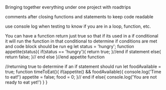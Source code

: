 Bringing together everything under one project with roadtrips

comments after closing functions and statements to keep code readable

use console log when testing to know if you are in a loop, function, etc.

You can have a function return just true so that if its used in a if conditional it will run the function in that conditional to determine if conditions are met and code block should be run
eg
let status = 'hungry';
function appetite(status){
  if(status == 'hungry'){
    return true;
  }//end if statement
  else{
    return false;
  }// end else
}//end appetite function

//returning true to determine if an if statement should run
let foodAvailable = true;
function timeToEat(){
  if(appetite() && foodAvailable){
    console.log('Time to eat!')
    appetite = false;
    food = 0;
  }// end if
  else{
    console.log('You are not ready to eat yet!')
  }
}
